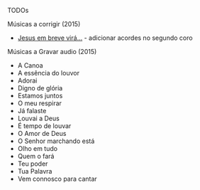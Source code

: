 TODOs

Músicas a corrigir (2015)

- [Jesus em breve virá...](http://www.psalterio.net/91) - adicionar acordes no segundo coro



Músicas a Gravar audio (2015)

- A Canoa
- A essência do louvor
- Adorai
- Digno de glória
- Estamos juntos
- O meu respirar
- Já falaste
- Louvai a Deus
- É tempo de louvar
- O Amor de Deus
- O Senhor marchando está
- Olho em tudo
- Quem o fará
- Teu poder
- Tua Palavra
- Vem connosco para cantar
